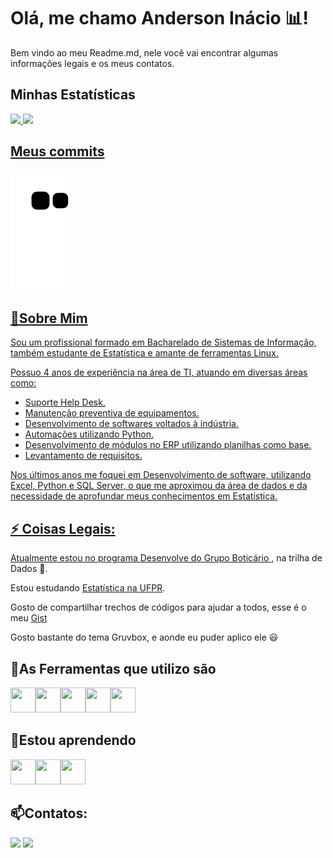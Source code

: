 # Olá, me chamo Anderson Inácio 📊! 
Bem vindo ao meu Readme.md, nele você vai encontrar algumas informações legais e os meus contatos.

## Minhas Estatísticas
<div>
<a href="https://github.com/nosrednawall">
<img loading="lazy" height="180em" src="https://github-readme-stats.vercel.app/api/top-langs/?username=nosrednawall&layout=compact&langs_count=7&theme=gruvbox"/>
<img loading="lazy" height="180em" src="https://github-readme-stats.vercel.app/api?username=nosrednawall&show_icons=true&theme=gruvbox&include_all_commits=true&count_private=true"/>
</div>

## Meus commits
![Snake animation](https://github.com/nosrednawall/nosrednawall/blob/output/github-contribution-grid-snake.svg)

## 💬Sobre Mim
Sou um profissional formado em Bacharelado de Sistemas de Informação, também estudante de Estatística e amante de ferramentas Linux. 

Possuo 4 anos de experiência na área de TI, atuando em diversas áreas como: 
* Suporte Help Desk.
* Manutenção preventiva de equipamentos.
* Desenvolvimento de softwares voltados à indústria.
* Automações utilizando Python.
* Desenvolvimento de módulos no ERP utilizando planilhas como base.
* Levantamento de requisitos.

Nos últimos anos me foquei em Desenvolvimento de software, utilizando Excel, Python e SQL Server, o que me aproximou da área de dados e da necessidade de aprofundar meus conhecimentos em Estatística.

## ⚡ Coisas Legais:
Atualmente estou no programa [Desenvolve do Grupo Boticário ](https://desenvolve.grupoboticario.com.br/), na trilha de Dados  🎲.

Estou estudando [Estatística na UFPR](http://www.est.ufpr.br/).

Gosto de compartilhar trechos de códigos para ajudar a todos, esse é o meu [Gist](https://gist.github.com/nosrednawall)

Gosto bastante do tema Gruvbox, e aonde eu puder aplico ele 😃


## 🔧As Ferramentas que utilizo são
<img loading="lazy" src="https://cdn.jsdelivr.net/gh/devicons/devicon@latest/icons/linux/linux-original.svg"  width="40" height="40"/><img loading="lazy" src="https://cdn.jsdelivr.net/gh/devicons/devicon/icons/git/git-original.svg" width="40" height="40"/><img loading="lazy" src="https://cdn.jsdelivr.net/gh/devicons/devicon@latest/icons/python/python-original.svg"  width="40" height="40"/><img loading="lazy" src="https://cdn.jsdelivr.net/gh/devicons/devicon@latest/icons/dbeaver/dbeaver-original.svg" width="40" height="40"/><img loading="lazy" src="https://cdn.jsdelivr.net/gh/devicons/devicon@latest/icons/microsoftsqlserver/microsoftsqlserver-original.svg" width="40" height="40"/>

## 🌱Estou aprendendo
<img loading="lazy" src="https://cdn.jsdelivr.net/gh/devicons/devicon@latest/icons/emacs/emacs-original.svg"  width="40" height="40"/><img loading="lazy" src="https://cdn.jsdelivr.net/gh/devicons/devicon@latest/icons/r/r-original.svg" width="40" height="40"/><img loading="lazy" src="https://cdn.jsdelivr.net/gh/devicons/devicon@latest/icons/postgresql/postgresql-original.svg"  width="40" height="40"/>

## 📫Contatos:
<div>
<a href = "mailto:contato@anderson.inacio.dev@gmail.com"><img loading="lazy" src="https://img.shields.io/badge/Gmail-D14836?style=for-the-badge&logo=gmail&logoColor=white" target="_blank"></a>
<a href="https://www.linkedin.com/in/anderson-jose-de-souza-inacio/" target="_blank"><img loading="lazy" src="https://img.shields.io/badge/-LinkedIn-%230077B5?style=for-the-badge&logo=linkedin&logoColor=white" target="_blank"></a>   
</div>
